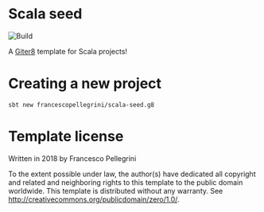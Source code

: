 # Scala seed

![Build](https://github.com/francescopellegrini/scala-seed.g8/workflows/Build/badge.svg)

A [Giter8][g8] template for Scala projects!

# Creating a new project

```
sbt new francescopellegrini/scala-seed.g8
```

# Template license

Written in 2018 by Francesco Pellegrini

To the extent possible under law, the author(s) have dedicated all copyright and related
and neighboring rights to this template to the public domain worldwide.
This template is distributed without any warranty. See <http://creativecommons.org/publicdomain/zero/1.0/>.

[g8]: http://www.foundweekends.org/giter8/
